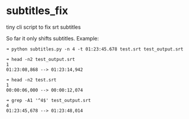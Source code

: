 # subtitles_fix
tiny cli script to fix srt subtitles

So far it only shifts subtitles. Example:
```shell
➜ python subtitles.py -n 4 -t 01:23:45.678 test.srt test_output.srt

➜ head -n2 test_output.srt 
1
01:23:08,868 --> 01:23:14,942

➜ head -n2 test.srt 
1
00:00:06,000 --> 00:00:12,074

➜ grep -A1 '^4$' test_output.srt 
4
01:23:45,678 --> 01:23:48,014
```
